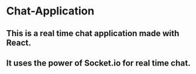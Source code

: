 # Chat-Application

## This is a real time chat application made with React.
## It uses the power of Socket.io for real time chat.
